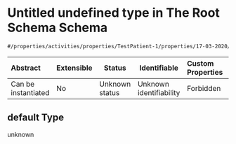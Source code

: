 # Untitled undefined type in The Root Schema Schema

```txt
#/properties/activities/properties/TestPatient-1/properties/17-03-2020/items#/properties/activities/properties/TestPatient-1/properties/17-03-2020/items/default
```




| Abstract            | Extensible | Status         | Identifiable            | Custom Properties | Additional Properties | Access Restrictions | Defined In                                                                        |
| :------------------ | ---------- | -------------- | ----------------------- | :---------------- | --------------------- | ------------------- | --------------------------------------------------------------------------------- |
| Can be instantiated | No         | Unknown status | Unknown identifiability | Forbidden         | Allowed               | none                | [firebase_final.schema.json\*](firebase_final.schema.json "open original schema") |

## default Type

unknown
